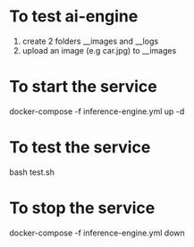 # To test ai-engine

1. create 2 folders __images and __logs
2. upload an image (e.g car.jpg) to __images

# To start the service
docker-compose -f inference-engine.yml up -d

# To test the service
bash test.sh

# To stop the service
docker-compose -f inference-engine.yml down 
